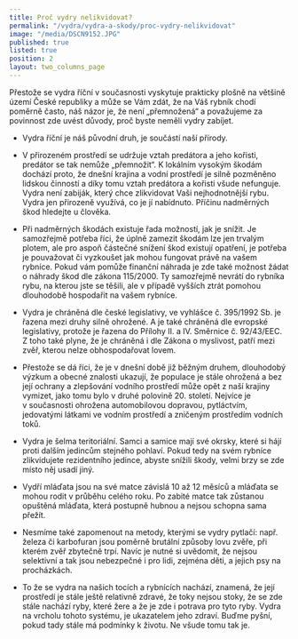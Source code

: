 ```yaml
---
title: Proč vydry nelikvidovat?
permalink: "/vydra/vydra-a-skody/proc-vydry-nelikvidovat"
image: "/media/DSCN9152.JPG"
published: true
listed: true
position: 2
layout: two_columns_page
---
```

Přestože se vydra říční v současnosti vyskytuje prakticky plošně na
většině území České republiky a může se Vám zdát, že na Váš rybník chodí
poměrně často, náš názor je, že není „přemnožená“ a považujeme za
povinnost zde uvést důvody, proč byste neměli vydry zabíjet.

* Vydra říční je náš původní druh, je součástí naší přírody.

* V přirozeném prostředí se udržuje vztah predátora a jeho kořisti,
  predátor se tak nemůže „přemnožit“. K lokálním vysokým škodám dochází
  proto, že dnešní krajina a vodní prostředí je silně pozměněno lidskou
  činností a díky tomu vztah predátora a kořisti všude nefunguje. Vydra
  není zabiják, který chce zlikvidovat Vaši nejhodnotnější rybu. Vydra
  jen přirozeně využívá, co je jí nabídnuto. Příčinu nadměrných škod
  hledejte u člověka.

* Při nadměrných škodách existuje řada možností, jak je snížit. Je
  samozřejmě potřeba říci, že úplně zamezit škodám lze jen trvalým
  plotem, ale pro aspoň částečné snížení škod existují opatření, je
  potřeba je pouvažovat či vyzkoušet jak mohou fungovat právě na vašem
  rybníce. Pokud vám pomůže finanční náhrada je zde také možnost žádat
  o náhrady škod dle zákona 115/2000. Ty samozřejmě nevrátí do rybníka
  rybu, na kterou jste se těšili, ale v případě vyšších ztrát pomohou
  dlouhodobě hospodařit na vašem rybníce.

* Vydra je chráněná dle české legislativy, ve vyhlášce č. 395/1992 Sb.
  je řazena mezi druhy silně ohrožené. A je také chráněná dle evropské
  legislativy, protože je řazena do Přílohy II. a IV. Směrnice
  č. 92/43/EEC. Z toho také plyne, že je chráněná i dle Zákona
  o myslivost, patří mezi zvěř, kterou nelze obhospodařovat lovem.

* Přestože se dá říci, že je v dnešní době již běžným druhem, dlouhodobý
  výzkum a obecné znalosti ukazují, že populace je stále ohrožená a bez
  její ochrany a zlepšování vodního prostředí může opět z naší krajiny
  vymizet, jako tomu bylo v druhé polovině 20. století. Nejvíce je
  v současnosti ohrožena automobilovou dopravou, pytláctvím, jedovatými
  látkami ve vodním prostředí a zničeným prostředím vodních toků.

* Vydra je šelma teritoriální. Samci a samice mají své okrsky, které si
  hájí proti dalším jedincům stejného pohlaví. Pokud tedy na svém
  rybníce zlikvidujete rezidentního jedince, abyste snížili škody, velmi
  brzy se zde místo něj usadí jiný.

* Vydří mláďata jsou na své matce závislá 10 až 12 měsíců a mláďata se
  mohou rodit v průběhu celého roku. Po zabité matce tak zůstanou
  opuštěná mláďata, která postupně hubnou a nejsou schopna sama přežít.

* Nesmíme také zapomenout na metody, kterými se vydry pytlačí: např.
  železa či karbofuran jsou poměrně brutální způsoby lovu zvěře, při
  kterém zvěř zbytečně trpí. Navíc je nutné si uvědomit, že nejsou
  selektivní a tak jsou nebezpečné i pro lidi, zejména děti, a jejich
  psy na procházkách.

* To že se vydra na našich tocích a rybnících nachází, znamená, že její
  prostředí je stále ještě relativně zdravé, že toky nejsou stoky, že se
  zde stále nachází ryby, které žere a že je zde i potrava pro tyto
  ryby. Vydra na vrcholu tohoto systému, je ukazatelem jeho zdraví.
  Buďme pyšní, pokud tady stále má podmínky k životu. Ne všude tomu tak
  je.
